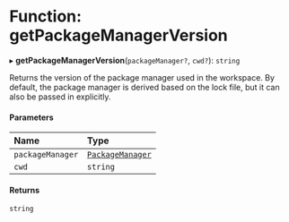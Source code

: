 # Function: getPackageManagerVersion

▸ **getPackageManagerVersion**(`packageManager?`, `cwd?`): `string`

Returns the version of the package manager used in the workspace.
By default, the package manager is derived based on the lock file,
but it can also be passed in explicitly.

#### Parameters

| Name             | Type                                                                    |
| :--------------- | :---------------------------------------------------------------------- |
| `packageManager` | [`PackageManager`](/reference/core-api/devkit/documents/PackageManager) |
| `cwd`            | `string`                                                                |

#### Returns

`string`
